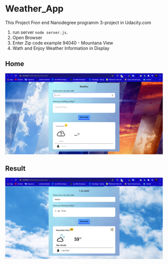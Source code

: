 # Weather_App
 This Project Fron end Nanodegree programm 3-project in Udacity.com 

1. run server  `node server.js`.
2. Open Browser
3. Enter Zip code example  94040 - Mountana View
4. Wath and Enjoy Weather Information in Display 

## Home
![](Screenshoot/home.PNG)

## Result
![](Screenshoot/result.PNG)
